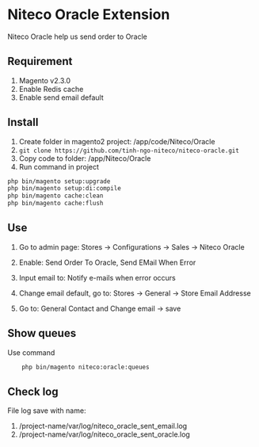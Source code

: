 # Niteco Oracle Extension

Niteco Oracle help us send order to Oracle 

## Requirement
1. Magento v2.3.0
1. Enable Redis cache
2. Enable send email default
## Install

1. Create folder in magento2 project: /app/code/Niteco/Oracle
2. `git clone https://github.com/tinh-ngo-niteco/niteco-oracle.git`
3. Copy code to folder: /app/Niteco/Oracle
4. Run command in project
```bash
php bin/magento setup:upgrade
php bin/magento setup:di:compile
php bin/magento cache:clean
php bin/magento cache:flush
```

## Use

1. Go to admin page: Stores -> Configurations -> Sales -> Niteco Oracle
2. Enable: Send Order To Oracle, Send EMail When Error
3. Input email to: Notify e-mails when error occurs

4. Change email default, go to: Stores -> General -> Store Email Addresse
5. Go to: General Contact and Change email -> save

## Show queues
Use command
```bash
    php bin/magento niteco:oracle:queues
```

## Check log
File log save with name: 
  1. /project-name/var/log/niteco_oracle_sent_email.log
  2. /project-name/var/log/niteco_oracle_sent_oracle.log

